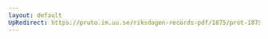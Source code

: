 ```yaml
---
layout: default
UpRedirect: https://pruto.im.uu.se/riksdagen-records-pdf/1875/prot-1875--ak--004/prot-1875--ak--004_003.pdf
---
```

